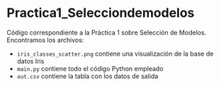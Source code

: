 # Practica1_Selecciondemodelos

Código correspondiente a la Práctica 1 sobre Selección de Modelos. Encontramos los archivos:

- `iris_classes_scatter.png` contiene una visualización de la base de datos Iris
- `main.py` contiene todo el código Python empleado
- `out.csv` contiene la tabla con los datos de salida 
